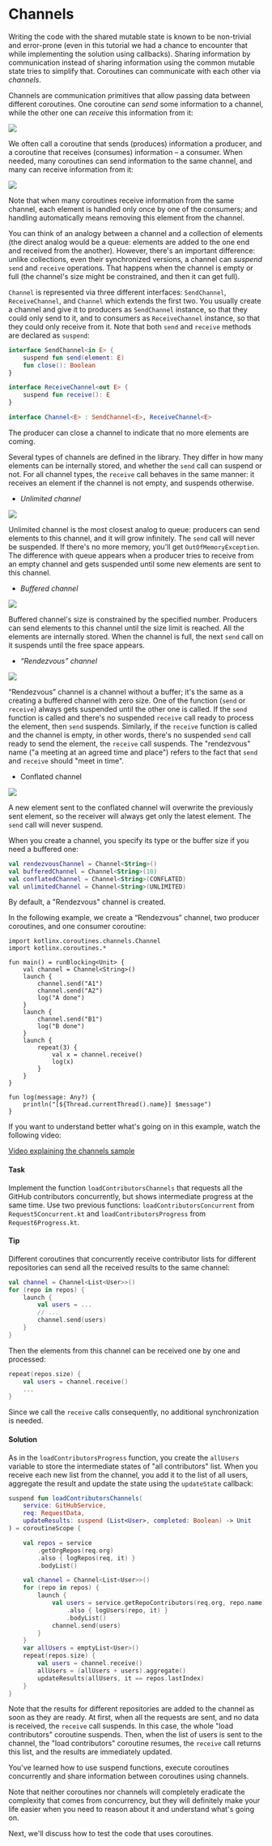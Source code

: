 # Channels

Writing the code with the shared mutable state is known to be non-trivial and error-prone
(even in this tutorial we had a chance to encounter that while implementing the solution using callbacks).
Sharing information by communication instead of sharing information using the common mutable state tries to simplify that.
Coroutines can communicate with each other via _channels_.

Channels are communication primitives that allow passing data between different coroutines.
One coroutine can _send_ some information to a channel, while the other one can _receive_ this information from it:

![](./assets/8-channels/UsingChannel.png)

We often call a coroutine that sends (produces) information a producer, and a coroutine that receives (consumes)
information – a consumer. 
When needed, many coroutines can send information to the same channel, and many can receive information from it:

![](./assets/8-channels/UsingChannelManyCoroutines.png)

Note that when many coroutines receive information from the same channel, each element is handled only once by one
of the consumers; and handling automatically means removing this element from the channel.

You can think of an analogy between a channel and a collection of elements 
(the direct analog would be a queue: elements are added to the one end and received from the another).
However, there's an important difference:
unlike collections, even their synchronized versions, a channel can _suspend_ `send` and `receive` operations.
That happens when the channel is empty or full (the channel's size might be constrained, and then it can get full).

`Channel` is represented via three different interfaces: `SendChannel`, `ReceiveChannel`,
and `Channel` which extends the first two.
You usually create a channel and give it to producers as `SendChannel` instance, so that they could only send to it,
and to consumers as `ReceiveChannel` instance, so that they could only receive from it.
Note that both `send` and `receive` methods are declared as `suspend`:

```kotlin
interface SendChannel<in E> {
    suspend fun send(element: E)
    fun close(): Boolean
}

interface ReceiveChannel<out E> {
    suspend fun receive(): E
}    

interface Channel<E> : SendChannel<E>, ReceiveChannel<E>
```

The producer can close a channel to indicate that no more elements are coming.

Several types of channels are defined in the library.
They differ in how many elements can be internally stored, and whether the `send` call can suspend or not.
For all channel types, the `receive` call behaves in the same manner: it
receives an element if the channel is not empty, and suspends otherwise.

- *Unlimited channel*

![](./assets/8-channels/UnlimitedChannel.png)

Unlimited channel is the most closest analog to queue: producers can send elements to this channel,
and it will grow infinitely.
The `send` call will never be suspended.
If there's no more memory, you'll get `OutOfMemoryException`. 
The difference with queue appears when a producer tries to receive from an empty channel
and gets suspended until some new elements are sent to this channel.

- *Buffered channel*

![](./assets/8-channels/BufferedChannel.png)

Buffered channel's size is constrained by the specified number.
Producers can send elements to this channel until the size limit is reached.
All the elements are internally stored.
When the channel is full, the next `send` call on it suspends until the free space appears.

- *“Rendezvous” channel*

![](./assets/8-channels/RendezvousChannel.png)

“Rendezvous” channel is a channel without a buffer; it's the same as a creating a buffered channel with zero size.
One of the function (`send` or `receive`) always gets suspended until the other one is called.
If the `send` function is called and there's no suspended `receive` call ready to process the element,
then `send` suspends.
Similarly, if the `receive` function is called and the channel is empty, in other words,
there's no suspended `send` call ready to send the element, the `receive` call suspends.
The "rendezvous" name ("a meeting at an agreed time and place") refers to the fact that `send` and `receive`
should "meet in time".

- Conflated channel 

![](./assets/8-channels/ConflatedChannel.gif)

A new element sent to the conflated channel will overwrite the previously sent element, so the receiver will always
get only the latest element.
The `send` call will never suspend.

When you create a channel, you specify its type or the buffer size if you need a buffered one:

```kotlin
val rendezvousChannel = Channel<String>()
val bufferedChannel = Channel<String>(10)
val conflatedChannel = Channel<String>(CONFLATED)
val unlimitedChannel = Channel<String>(UNLIMITED)
``` 

By default, a "Rendezvous" channel is created.

In the following example, we create a “Rendezvous” channel, two producer coroutines, and one consumer coroutine:  

```run-kotlin
import kotlinx.coroutines.channels.Channel
import kotlinx.coroutines.*

fun main() = runBlocking<Unit> {
    val channel = Channel<String>()
    launch {
        channel.send("A1")
        channel.send("A2")
        log("A done")
    }
    launch {
        channel.send("B1")
        log("B done")
    }
    launch {
        repeat(3) {
            val x = channel.receive()
            log(x)
        }
    }
}

fun log(message: Any?) {
    println("[${Thread.currentThread().name}] $message")
}
```

If you want to understand better what's going on in this example, watch the following video:

[Video explaining the channels sample](https://youtu.be/HpWQUoVURWQ)

#### Task

Implement the function `loadContributorsChannels` that requests all the GitHub contributors concurrently,
but shows intermediate progress at the same time.
Use two previous functions:
`loadContributorsConcurrent` from `Request5Concurrent.kt` and `loadContributorsProgress` from `Request6Progress.kt`.

#### Tip

Different coroutines that concurrently receive contributor lists for different repositories can send all the received
results to the same channel:

```kotlin
val channel = Channel<List<User>>()
for (repo in repos) {
    launch {
        val users = ...
        // ...
        channel.send(users)
    }
} 
```

Then the elements from this channel can be received one by one and processed:

```kotlin
repeat(repos.size) {
    val users = channel.receive()
    ...
}
```

Since we call the `receive` calls consequently, no additional synchronization is needed.

#### Solution

As in the `loadContributorsProgress` function, you create the `allUsers` variable to store
the intermediate states of "all contributors" list.
When you receive each new list from the channel,
you add it to the list of all users, aggregate the result and update the state using the `updateState` callback:

```kotlin
suspend fun loadContributorsChannels(
    service: GitHubService,
    req: RequestData,
    updateResults: suspend (List<User>, completed: Boolean) -> Unit
) = coroutineScope {

    val repos = service
        .getOrgRepos(req.org)
        .also { logRepos(req, it) }
        .bodyList()

    val channel = Channel<List<User>>()
    for (repo in repos) {
        launch {
            val users = service.getRepoContributors(req.org, repo.name)
                .also { logUsers(repo, it) }
                .bodyList()
            channel.send(users)
        }
    }
    var allUsers = emptyList<User>()
    repeat(repos.size) {
        val users = channel.receive()
        allUsers = (allUsers + users).aggregate()
        updateResults(allUsers, it == repos.lastIndex)
    }
}
```

Note that the results for different repositories are added to the channel as soon as they are ready.
At first, when all the requests are sent, and no data is received, the `receive` call suspends.
In this case, the whole "load contributors" coroutine suspends.
Then, when the list of users is sent to the channel, the "load contributors" coroutine resumes,
the `receive` call returns this list, and the results are immediately updated. 
 
You've learned how to use suspend functions, execute coroutines concurrently and share 
information between coroutines using channels.

Note that neither coroutines nor channels will completely eradicate the complexity that comes from concurrency,
but they will definitely make your life easier when you need to reason about it and understand what's going on.

Next, we'll discuss how to test the code that uses coroutines.